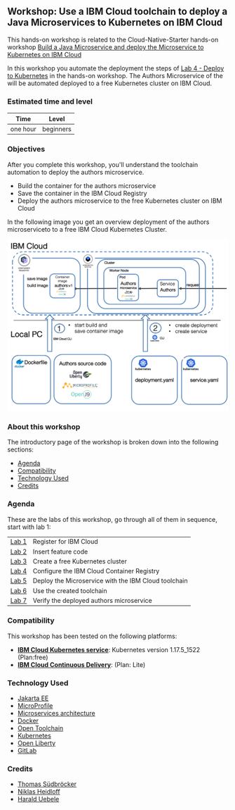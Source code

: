 ## Workshop: Use a IBM Cloud toolchain to deploy a Java Microservices to Kubernetes on IBM Cloud

This hands-on workshop is related to the Cloud-Native-Starter hands-on workshop [Build a Java Microservice and deploy the Microservice to Kubernetes on IBM Cloud](https://github.com/IBM/cloud-native-starter/tree/master/workshop-one-service)

In this workshop you automate the deployment the steps of [Lab 4 - Deploy to Kubernetes](https://github.com/IBM/cloud-native-starter/blob/master/workshop-one-service/4-kubernetes.md) in the hands-on workshop.
The Authors Microservice of the will be automated deployed to a free Kubernetes cluster on IBM Cloud.

### Estimated time and level

|  Time | Level  |
| - | - |
| one hour | beginners |

### Objectives

After you complete this workshop, you'll understand the toolchain automation to deploy the authors microservice.

* Build the container for the authors microservice
* Save the container in the IBM Cloud Registry
* Deploy the authors microservice to the free Kubernetes cluster on IBM Cloud

In the following image you get an overview deployment of the authors microserviceto to a free IBM Cloud Kubernetes Cluster.

![Overview of the Authors Microservice deployment](../images/lab-4-overview.png)

### About this workshop

The introductory page of the workshop is broken down into the following sections:

* [Agenda](#agenda)
* [Compatibility](#compatibility)
* [Technology Used](#technology-used)
* [Credits](#credits)

### Agenda

These are the labs of this workshop, go through all of them in sequence, start with lab 1:

|   |   |
| - | - |
| [Lab 1](lab1/README.md) | Register for IBM Cloud |
| [Lab 2](lab2/README.md) | Insert feature code |
| [Lab 3](lab3/README.md) | Create a free Kubernetes cluster |
| [Lab 4](lab4/README.md) | Configure the IBM Cloud Container Registry |
| [Lab 5](lab5/README.md) | Deploy the Microservice with the  IBM Cloud toolchain |
| [Lab 6](lab6/README.md) | Use the created toolchain |
| [Lab 7](lab7/README.md) | Verify the deployed authors microservice |


### Compatibility

This workshop has been tested on the following platforms:

* [**IBM Cloud Kubernetes service**](https://www.ibm.com/cloud/container-service/): Kubernetes version 1.17.5_1522 (Plan:free) 
* [**IBM Cloud Continuous Delivery**](https://www.ibm.com/cloud/continuous-delivery): (Plan: Lite)

### Technology Used

* [Jakarta EE](https://jakarta.ee/)
* [MicroProfile](https://microprofile.io/)
* [Microservices architecture](https://en.wikipedia.org/wiki/Microservices)
* [Docker](https://www.docker.com/)
* [Open Toolchain](https://github.com/open-toolchain)
* [Kubernetes](https://kubernetes.io/)
* [Open Liberty](https://openliberty.io/)
* [GitLab](https://about.gitlab.com/)

### Credits

* [Thomas Südbröcker](https://twitter.com/tsuedbroecker)
* [Niklas Heidloff](https://twitter.com/nheidloff)
* [Harald Uebele](https://twitter.com/Harald_U)






